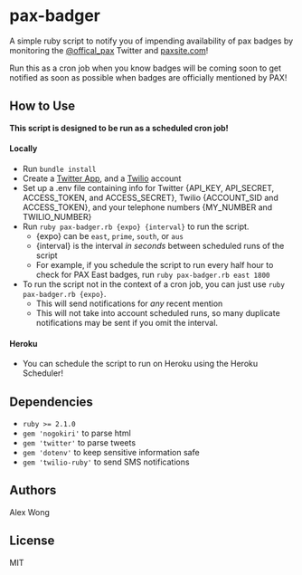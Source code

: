 pax-badger
==========

A simple ruby script to notify you of impending availability of pax badges by monitoring the [@offical_pax](https://twitter.com/official_pax) Twitter and [paxsite.com](https://www.paxsite.com)!

Run this as a cron job when you know badges will be coming soon to get notified as soon as possible when badges are officially mentioned by PAX!

## How to Use

**This script is designed to be run as a scheduled cron job!**

#### Locally
+ Run `bundle install`
+ Create a [Twitter App](http://apps.twitter.com), and a [Twilio](http://twilio.com) account
+ Set up a .env file containing info for Twitter {API_KEY, API_SECRET, ACCESS_TOKEN, and ACCESS_SECRET}, Twilio {ACCOUNT_SID and ACCESS_TOKEN}, and your telephone numbers {MY_NUMBER and TWILIO_NUMBER}
+ Run `ruby pax-badger.rb {expo} {interval}` to run the script.
  + {expo} can be `east`, `prime`, `south`, or `aus`
  + {interval} is the interval *in seconds* between scheduled runs of the script
  + For example, if you schedule the script to run every half hour to check for PAX East badges, run `ruby pax-badger.rb east 1800`
+ To run the script not in the context of a cron job, you can just use `ruby pax-badger.rb {expo}`.
  + This will send notifications for *any* recent mention
  + This will not take into account scheduled runs, so many duplicate notifications may be sent if you omit the interval.

#### Heroku
+ You can schedule the script to run on Heroku using the Heroku Scheduler!

## Dependencies
+ `ruby >= 2.1.0`
+ `gem 'nogokiri'` to parse html
+ `gem 'twitter'` to parse tweets
+ `gem 'dotenv'` to keep sensitive information safe
+ `gem 'twilio-ruby'` to send SMS notifications

## Authors
Alex Wong

## License
MIT
